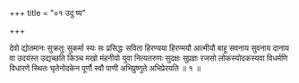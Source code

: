 +++
title = "०१ उदु ष्य"

+++

देवो द्योतमानः सुक्रतुः सुकर्मा स्यः सः प्रसिद्धः सविता हिरण्यया हिरण्मयौ आत्मीयौ बाहू सवनाय सुवनाय दानाय वा उदयंस्त उद्यच्छति किञ्च मखो मंहनीयो युवा नित्यतरुणः सुदक्षः सुप्रज्ञः रजसो लोकस्योदकस्यवा विधर्मणि विधारणे स्थितः घृतेनोदकेन पूर्णौ स्वौ पाणी अभिप्रुष्णुते अभिप्रेरयति ॥ १ ॥